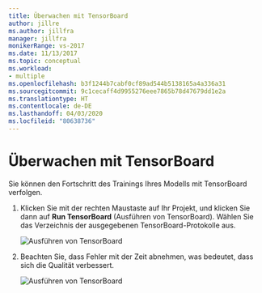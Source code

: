 ```yaml
---
title: Überwachen mit TensorBoard
author: jillre
ms.author: jillfra
manager: jillfra
monikerRange: vs-2017
ms.date: 11/13/2017
ms.topic: conceptual
ms.workload:
- multiple
ms.openlocfilehash: b3f1244b7cabf0cf89ad544b5138165a4a336a31
ms.sourcegitcommit: 9c1cecaff4d9955276eee7865b78d47679dd1e2a
ms.translationtype: HT
ms.contentlocale: de-DE
ms.lasthandoff: 04/03/2020
ms.locfileid: "80638736"
---
```

# <a name="monitor-with-tensorboard"></a>Überwachen mit TensorBoard

Sie können den Fortschritt des Trainings Ihres Modells mit TensorBoard verfolgen.

1. Klicken Sie mit der rechten Maustaste auf Ihr Projekt, und klicken Sie dann auf **Run TensorBoard** (Ausführen von TensorBoard). Wählen Sie das Verzeichnis der ausgegebenen TensorBoard-Protokolle aus.

    ![Ausführen von TensorBoard](media/monitor-tensorboard/run-tensorboard.png)

2. Beachten Sie, dass Fehler mit der Zeit abnehmen, was bedeutet, dass sich die Qualität verbessert.

    ![Ausführen von TensorBoard](media/monitor-tensorboard/tensorboard.png)
